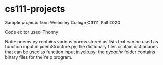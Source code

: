 # cs111-projects
Sample projects from Wellesley College CS111, Fall 2020

Code editor used: Thonny

Note: poems.py contains various poems stored as lists that can be used as function input in poemStructure.py; the dictionary files contain dictionaries that can be used as function input in yelp.py; the _pycache_ folder contains binary files for the Yelp program.
